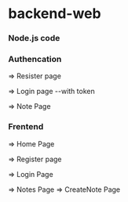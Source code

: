 # backend-web

### Node.js code

### Authencation  


=> Resister page

=> Login page
      --with token

=> Note Page

### Frentend

=> Home Page

=> Register page

=> Login Page

=> Notes Page
=> CreateNote Page
